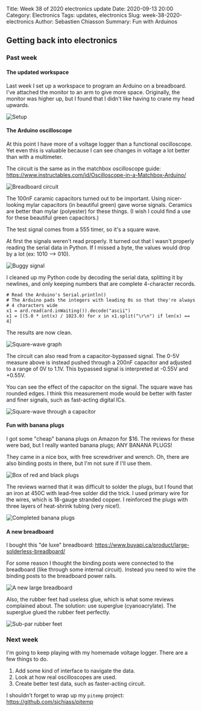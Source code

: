 Title: Week 38 of 2020 electronics update
Date: 2020-09-13 20:00
Category: Electronics
Tags: updates, electronics
Slug: week-38-2020-electronics
Author: Sebastien Chiasson
Summary: Fun with Arduinos

## Getting back into electronics

### Past week

#### The updated workspace

Last week I set up a workspace to program an Arduino on a breadboard. I've attached the monitor to an arm to give more space. Originally, the monitor was higher up, but I found that I didn't like having to crane my head upwards.

![Setup]({static}images/updates/38/20200913_193838.jpg)

#### The Arduino oscilloscope

At this point I have more of a voltage logger than a functional oscilloscope. Yet even this is valuable because I can see changes in voltage a lot better than with a multimeter.

The circuit is the same as in the matchbox oscilloscope guide: <https://www.instructables.com/id/Oscilloscope-in-a-Matchbox-Arduino/>

![Breadboard circuit]({static}images/updates/38/20200913_193441.jpg)

The 100nF caramic capacitors turned out to be important. Using nicer-looking mylar capacitors (in beautiful green) gave worse signals. Ceramics are better than mylar (polyester) for these things. (I wish I could find a use for these beautiful green capacitors.)

The test signal comes from a 555 timer, so it's a square wave.

At first the signals weren't read properly. It turned out that I wasn't properly reading the serial data in Python. If I missed a byte, the values would drop by a lot (ex: 1010 --> 010).

![Buggy signal]({static}images/updates/38/animation.gif)

I cleaned up my Python code by decoding the serial data, splitting it by newlines, and only keeping numbers that are complete 4-character records.

```
# Read the Arduino's Serial.println()
# The Arduino pads the integers with leading 0s so that they're always
# 4 characters wide
x1 = ard.read(ard.inWaiting()).decode("ascii")
x1 = [(5.0 * int(x) / 1023.0) for x in x1.split("\r\n") if len(x) == 4]
```
The results are now clean.

![Square-wave graph]({static}images/updates/38/animation_better.gif)

The circuit can also read from a capacitor-bypassed signal. The 0-5V measure above is instead pushed through a 200nF capacitor and adjusted to a range of 0V to 1.1V. This bypassed signal is interpreted at -0.55V and +0.55V.

You can see the effect of the capacitor on the signal. The square wave has rounded edges. I think this measurement mode would be better with faster and finer signals, such as fast-acting digital ICs.

![Square-wave through a capacitor]({static}images/updates/38/animation_ac.gif)

#### Fun with banana plugs

I got some "cheap" banana plugs on Amazon for $16. The reviews for these were bad, but I really wanted banana plugs; ANY BANANA PLUGS!

They came in a nice box, with free screwdriver and wrench. Oh, there are also binding posts in there, but I'm not sure if I'll use them.

![Box of red and black plugs]({static}images/updates/38/20200911_132245.jpg)

The reviews warned that it was difficult to solder the plugs, but I found that an iron at 450C with lead-free solder did the trick. I used primary wire for the wires, which is 18-gauge stranded copper. I reinforced the plugs with three layers of heat-shrink tubing (very nice!).

![Completed banana plugs]({static}images/updates/38/20200911_132211.jpg)

#### A new breadboard

I bought this "de luxe" breadboard: <https://www.buyapi.ca/product/large-solderless-breadboard/>

For some reason I thought the binding posts were connected to the breadboard (like through some internal circuit). Instead you need to wire the binding posts to the breadboard power rails.

![A new large breadboard]({static}images/updates/38/20200908_193518.jpg)

Also, the rubber feet had useless glue, which is what some reviews complained about. The solution: use superglue (cyanoacrylate). The superglue glued the rubber feet perfectly.

![Sub-par rubber feet]({static}images/updates/38/20200908_203030.jpg)

### Next week

I'm going to keep playing with my homemade voltage logger. There are a few things to do.

  1. Add some kind of interface to navigate the data.
  2. Look at how real oscilloscopes are used.
  3. Create better test data, such as faster-acting circuit.

I shouldn't forget to wrap up my `pitemp` project: <https://github.com/sjchiass/pitemp>
